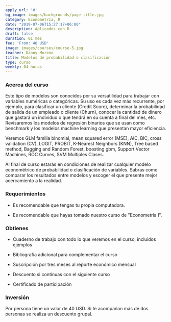 ```yaml
---
apply_url: '#'
bg_image: images/backgrounds/page-title.jpg
category: Econometría, R
date: "2019-07-06T15:27:17+06:00"
description: Aplicados con R
draft: false
duration: 01 mes
fee: 'From: 40 USD'
image: images/courses/course-5.jpg
teacher: Danny Moreno
title: Modelos de probabilidad o clasificación
type: curso
weekly: 04 horas
---
```



### Acerca del curso

Este tipo de modelos son conocidos por su versatilidad para trabajar con variables numéricas o categóricas. Su uso es cada vez más recurrente, por ejemplo, para clasificar un cliente (Credit Score), determinar la probabilidad de salida de un empleado o cliente (Churn), conocer la cantidad de dinero que gastará un individuo o que tendrá en su cuenta a final del mes, etc. Revisaremos los modelos de regresión binarios que se usan como benchmark y los modelos machine learning que presentan mayor eficiencia.

Veremos GLM familia binomial, mean squared error (MSE), AIC, BIC, cross validation (CV), LOGIT, PROBIT, K-Nearest Neighbors (KNN), Tree based method, Bagging and Random Forest, boosting gbm, Support Vector Machines, ROC Curves, SVM Multiples Clases.

Al final de curso estarás en condiciones de realizar cualquier modelo econométrico de probabilidad o clasificación de variables. Sabras como comparar los resultados entre modelos y escoger el que presente mejor acercamiento a la realidad.

### Requerimientos

* Es recomendable que tengas tu propia computadora.

* Es recomendable que hayas tomado nuestro curso de "Econometría I".

### Obtienes

* Cuaderno de trabajo con todo lo que veremos en el curso, incluidos ejemplos

* Bibliografía adicional para complementar el curso

* Suscripción por tres meses al reporte económico mensual

* Descuento si continuas con el siguiente curso

* Certificado de participación


### Inversión

Por persona tiene un valor de 40 USD. Si te acompañan más de dos personas se realiza un descuento grupal.